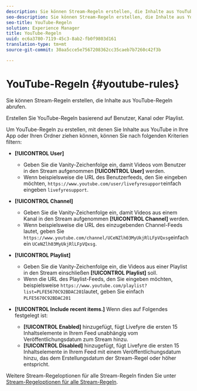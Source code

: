 ```yaml
---
description: Sie können Stream-Regeln erstellen, die Inhalte aus YouTube-Regeln abrufen.
seo-description: Sie können Stream-Regeln erstellen, die Inhalte aus YouTube-Regeln abrufen.
seo-title: YouTube-Regeln
solution: Experience Manager
title: YouTube-Regeln
uuid: ec6a3780-7119-45c3-8ab2-fb0f9803d161
translation-type: tm+mt
source-git-commit: 30aa5cce5e7567208362cc35caeb7b7260c42f3b

---
```



# YouTube-Regeln {#youtube-rules}

Sie können Stream-Regeln erstellen, die Inhalte aus YouTube-Regeln abrufen.

Erstellen Sie YouTube-Regeln basierend auf Benutzer, Kanal oder Playlist.

Um YouTube-Regeln zu erstellen, mit denen Sie Inhalte aus YouTube in Ihre App oder Ihren Ordner ziehen können, können Sie nach folgenden Kriterien filtern:

* **[!UICONTROL User]**
   * Geben Sie die Vanity-Zeichenfolge ein, damit Videos vom Benutzer in den Stream aufgenommen **[!UICONTROL User]** werden.
   * Wenn beispielsweise die URL des Benutzerfeeds, den Sie eingeben möchten, `https://www.youtube.com/user/livefyresupport`einfach eingeben `livefyresupport`.

* **[!UICONTROL Channel]**
   * Geben Sie die Vanity-Zeichenfolge ein, damit Videos aus einem Kanal in den Stream aufgenommen **[!UICONTROL Channel]** werden.
   * Wenn beispielsweise die URL des einzugebenden Channel-Feeds lautet, geben Sie `https://www.youtube.com/channel/UCeNZlh03MyUkjRlLFpVQxsg`einfach ein `UCeNZlh03MyUkjRlLFpVQxsg`.

* **[!UICONTROL Playlist]**
   * Geben Sie die Vanity-Zeichenfolge ein, die Videos aus einer Playlist in den Stream einschließen **[!UICONTROL Playlist]** soll.
   * Wenn die URL des Playlist-Feeds, den Sie eingeben möchten, beispielsweise `https://www.youtube.com/playlist?list=PLFE5670C92BDAC201`lautet, geben Sie einfach `PLFE5670C92BDAC201`

* **[!UICONTROL Include recent items.]** Wenn dies auf Folgendes festgelegt ist:
   * **[!UICONTROL Enabled]** hinzugefügt, fügt Livefyre die ersten 15 Inhaltselemente in Ihrem Feed unabhängig vom Veröffentlichungsdatum zum Stream hinzu.
   * **[!UICONTROL Disabled]** hinzugefügt, fügt Livefyre die ersten 15 Inhaltselemente in Ihrem Feed mit einem Veröffentlichungsdatum hinzu, das dem Erstellungsdatum der Stream-Regel oder höher entspricht.

Weitere Stream-Regeloptionen für alle Stream-Regeln finden Sie unter [Stream-Regeloptionen für alle Stream-Regeln](../../c-streams/c-stream-rule-options-for-all-stream-rules.md#c_stream_rule_options_for_all_stream_rules).
